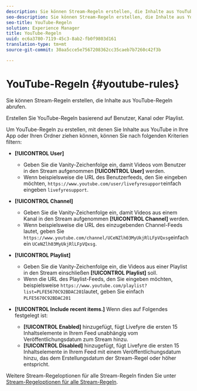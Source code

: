 ```yaml
---
description: Sie können Stream-Regeln erstellen, die Inhalte aus YouTube-Regeln abrufen.
seo-description: Sie können Stream-Regeln erstellen, die Inhalte aus YouTube-Regeln abrufen.
seo-title: YouTube-Regeln
solution: Experience Manager
title: YouTube-Regeln
uuid: ec6a3780-7119-45c3-8ab2-fb0f9803d161
translation-type: tm+mt
source-git-commit: 30aa5cce5e7567208362cc35caeb7b7260c42f3b

---
```



# YouTube-Regeln {#youtube-rules}

Sie können Stream-Regeln erstellen, die Inhalte aus YouTube-Regeln abrufen.

Erstellen Sie YouTube-Regeln basierend auf Benutzer, Kanal oder Playlist.

Um YouTube-Regeln zu erstellen, mit denen Sie Inhalte aus YouTube in Ihre App oder Ihren Ordner ziehen können, können Sie nach folgenden Kriterien filtern:

* **[!UICONTROL User]**
   * Geben Sie die Vanity-Zeichenfolge ein, damit Videos vom Benutzer in den Stream aufgenommen **[!UICONTROL User]** werden.
   * Wenn beispielsweise die URL des Benutzerfeeds, den Sie eingeben möchten, `https://www.youtube.com/user/livefyresupport`einfach eingeben `livefyresupport`.

* **[!UICONTROL Channel]**
   * Geben Sie die Vanity-Zeichenfolge ein, damit Videos aus einem Kanal in den Stream aufgenommen **[!UICONTROL Channel]** werden.
   * Wenn beispielsweise die URL des einzugebenden Channel-Feeds lautet, geben Sie `https://www.youtube.com/channel/UCeNZlh03MyUkjRlLFpVQxsg`einfach ein `UCeNZlh03MyUkjRlLFpVQxsg`.

* **[!UICONTROL Playlist]**
   * Geben Sie die Vanity-Zeichenfolge ein, die Videos aus einer Playlist in den Stream einschließen **[!UICONTROL Playlist]** soll.
   * Wenn die URL des Playlist-Feeds, den Sie eingeben möchten, beispielsweise `https://www.youtube.com/playlist?list=PLFE5670C92BDAC201`lautet, geben Sie einfach `PLFE5670C92BDAC201`

* **[!UICONTROL Include recent items.]** Wenn dies auf Folgendes festgelegt ist:
   * **[!UICONTROL Enabled]** hinzugefügt, fügt Livefyre die ersten 15 Inhaltselemente in Ihrem Feed unabhängig vom Veröffentlichungsdatum zum Stream hinzu.
   * **[!UICONTROL Disabled]** hinzugefügt, fügt Livefyre die ersten 15 Inhaltselemente in Ihrem Feed mit einem Veröffentlichungsdatum hinzu, das dem Erstellungsdatum der Stream-Regel oder höher entspricht.

Weitere Stream-Regeloptionen für alle Stream-Regeln finden Sie unter [Stream-Regeloptionen für alle Stream-Regeln](../../c-streams/c-stream-rule-options-for-all-stream-rules.md#c_stream_rule_options_for_all_stream_rules).
